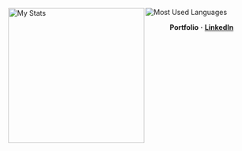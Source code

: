 <img alt="My Stats" align=left width="275" src="https://github-readme-stats.vercel.app/api?username=Iskander229&layout=compact&show_icons=true&theme=dark"/>  <img alt="Most Used Languages" align=top left src="https://github-readme-stats.vercel.app/api/top-langs/?username=Iskander229&layout=compact&theme=dark"/> 

<p align="center">
    <b>Portfolio</b>
    <b>·</b>
    <a href="https://www.linkedin.com/in/iskander-taniyev-0883322a9/"><b>LinkedIn</b></a>
<p/>
